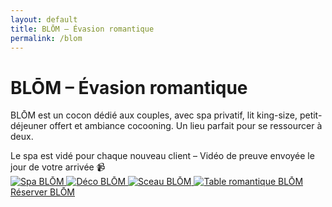 ```yaml
---
layout: default
title: BLŌM – Évasion romantique
permalink: /blom
---
```


<div class="bg-black text-white h-screen overflow-hidden text-center px-4 py-12 flex flex-col justify-center items-center">

  <h1 class="text-4xl font-bold mb-4">BLŌM – Évasion romantique</h1>
  <p class="text-lg max-w-xl mx-auto mb-6">
    BLŌM est un cocon dédié aux couples, avec spa privatif, lit king-size, petit-déjeuner offert
    et ambiance cocooning. Un lieu parfait pour se ressourcer à deux.
  </p>

  <!-- PHRASE RASSURANTE ENCADRÉE -->
  <div class="bg-red-600 text-white font-semibold text-sm px-6 py-3 rounded-full mb-6 shadow-lg animate-pulse">
    Le spa est vidé pour chaque nouveau client – Vidéo de preuve envoyée le jour de votre arrivée 📹
  </div>

  <!-- GALERIE LIGHTBOX -->
  <div class="flex flex-wrap justify-center gap-4 max-w-4xl mb-6">
    <a href="{{ site.baseurl }}/assets/images/Spa.jpg" data-lightbox="blom" data-title="Spa BLŌM">
      <img src="{{ site.baseurl }}/assets/images/Spa.jpg" alt="Spa BLŌM" class="h-48 rounded shadow-md hover:scale-105 transition-transform" />
    </a>
    <a href="{{ site.baseurl }}/assets/images/femmemur.jpg" data-lightbox="blom" data-title="Déco salon BLŌM">
      <img src="{{ site.baseurl }}/assets/images/femmemur.jpg" alt="Déco BLŌM" class="h-48 rounded shadow-md hover:scale-105 transition-transform" />
    </a>
    <a href="{{ site.baseurl }}/assets/images/sceau.jpg" data-lightbox="blom" data-title="Sceau BLŌM">
      <img src="{{ site.baseurl }}/assets/images/sceau.jpg" alt="Sceau BLŌM" class="h-48 rounded shadow-md hover:scale-105 transition-transform" />
    </a>
    <a href="{{ site.baseurl }}/assets/images/table.jpg" data-lightbox="blom" data-title="Table romantique BLŌM">
      <img src="{{ site.baseurl }}/assets/images/table.jpg" alt="Table romantique BLŌM" class="h-48 rounded shadow-md hover:scale-105 transition-transform" />
    </a>
  </div>

  <!-- BOUTON AIRBNB -->
  <a href="https://www.airbnb.fr/rooms/87654321" class="bg-white text-black hover:bg-gray-300 font-semibold py-3 px-6 rounded-full transition">
    Réserver BLŌM
  </a>
</div>
